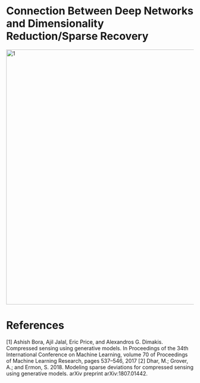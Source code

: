 # Connection Between Deep Networks and Dimensionality Reduction/Sparse Recovery

<img width="686" alt="1" src="https://user-images.githubusercontent.com/37774604/159548188-917568fd-596e-4900-9a45-2377dbbb71bf.png">


# References
[1] Ashish Bora, Ajil Jalal, Eric Price, and Alexandros G. Dimakis. Compressed sensing using generative models. In Proceedings of the 34th International Conference on Machine Learning, volume 70 of Proceedings of Machine Learning Research, pages 537–546, 2017
[2] Dhar, M.; Grover, A.; and Ermon, S. 2018. Modeling sparse deviations for compressed sensing using generative models. arXiv preprint arXiv:1807.01442.
